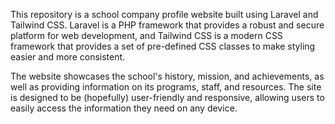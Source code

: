 This repository is a school company profile website built using Laravel and Tailwind CSS. Laravel is a PHP framework that provides a robust and secure platform for web development, and Tailwind CSS is a modern CSS framework that provides a set of pre-defined CSS classes to make styling easier and more consistent.

The website showcases the school's history, mission, and achievements, as well as providing information on its programs, staff, and resources. The site is designed to be (hopefully) user-friendly and responsive, allowing users to easily access the information they need on any device.